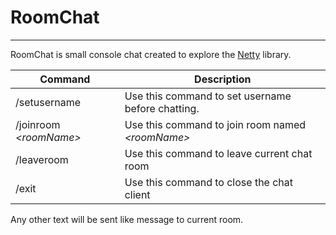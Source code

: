 # RoomChat
***
RoomChat is small console chat created to explore the [Netty](https://netty.io/) library.

| Command                 | Description                                       |
|-------------------------|---------------------------------------------------|
| /setusername            | Use this command to set username before chatting. | 
| /joinroom _<roomName\>_ | Use this command to join room named _<roomName\>_ |
| /leaveroom              | Use this command to leave current chat room       |
| /exit                   | Use this command to close the chat client         |

Any other text will be sent like message to current room.